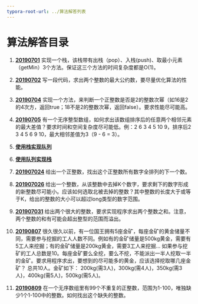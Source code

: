 ```yaml
---
typora-root-url: ../算法解答列表
---
```


#  算法解答目录

1. [**20190701**](https://github.com/mg459046365/DailySwiftAlgorithms/blob/master/DailySwiftAlgorithms/DailySwiftAlgorithms/算法解答列表/20190701.swift)  实现一个栈，该栈带有出栈（pop）、入栈(push)、取最小元素（getMin）3个方法。保证这三个方法的时间复杂度都是O(1)。

2. [**20190702**](https://github.com/mg459046365/DailySwiftAlgorithms/blob/master/DailySwiftAlgorithms/DailySwiftAlgorithms/算法解答列表/20190702.swift)  写一段代码，求出两个整数的最大公约数，要尽量优化算法的性能。

3. [**20190704**](https://github.com/mg459046365/DailySwiftAlgorithms/blob/master/DailySwiftAlgorithms/DailySwiftAlgorithms/算法解答列表/20190704.swift)  实现一个方法，来判断一个正整数是否是2的整数次幂（如16是2的4次方，返回true；18不是2的整数次幂，返回false）。要求性能尽可能高。

4. [**20190705**](https://github.com/mg459046365/DailySwiftAlgorithms/blob/master/DailySwiftAlgorithms/DailySwiftAlgorithms/算法解答列表/20190705.swift)  有一个无序整型数组，如何求出该数组排序后的任意两个相邻元素的最大差值？要求时间和空间复杂度尽可能低。例：2 6 3 4 5 10 9，排序后2 3 4 5 6 9 10，最大相邻差值为3（9 - 6 = 3）。

5. [**使用栈实现队列**](https://github.com/mg459046365/DailySwiftAlgorithms/blob/master/DailySwiftAlgorithms/DailySwiftAlgorithms/队列/StackByQueue.swift) 

6. [**使用队列实现栈**](https://github.com/mg459046365/DailySwiftAlgorithms/blob/master/DailySwiftAlgorithms/DailySwiftAlgorithms/队列/StackByQueue.swift) 

7. [**201907024**](https://github.com/mg459046365/DailySwiftAlgorithms/blob/master/DailySwiftAlgorithms/DailySwiftAlgorithms/算法解答列表/20190724.swift)  给出一个正整数，找出这个正整数所有数字全排列的下一个数。

8. [**201907026**](https://github.com/mg459046365/DailySwiftAlgorithms/blob/master/DailySwiftAlgorithms/DailySwiftAlgorithms/算法解答列表/20190726.swift)  给出一个整数，从该整数中去掉K个数字，要求剩下的数字形成的新整数尽可能小。应该如何选取北被去掉的整数？其中整数的长度大于或等于K，给出的整数的大小可以超过long类型的数字范围。

9. [**201907031**](https://github.com/mg459046365/DailySwiftAlgorithms/blob/master/DailySwiftAlgorithms/DailySwiftAlgorithms/算法解答列表/20190731.swift)  给出两个很大的整数，要求实现程序求出两个整数之和。注意，两个整数的和有可能会超出整型的范围而溢出。

10. [**20190807**](https://github.com/mg459046365/DailySwiftAlgorithms/blob/master/DailySwiftAlgorithms/DailySwiftAlgorithms/算法解答列表/20190807.swift)  很久很久以前，有一位国王拥有5座金矿，每座金矿的黄金储量不同，需要参与挖掘的工人人数不同。例如有的金矿储量是500kg黄金，需要有5工人来挖掘；有的金矿储量是200kg黄金，需要3工人来挖掘... 如果参与挖矿的工人总数是10。每座金矿要么全挖，要么不挖，不能派出一半人挖取一半的金矿。要求用程序求出，要想到的尽可能多的黄金，应该选择挖取哪几座金矿？                                                                                                       总共10人。金矿如下： 200kg(需3人)，300kg(需4人)，350kg(需3人)，400kg(需5人)，500kg(需5人)。

11. [**20190809**](https://github.com/mg459046365/DailySwiftAlgorithms/blob/master/DailySwiftAlgorithms/DailySwiftAlgorithms/算法解答列表/20190809.swift)  在一个无序数组里有99个不重复的正整数，范围为1-100，唯独缺少1个1-100中的整数。如何找出这个缺失的整数。

    ​    

